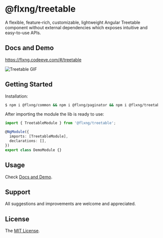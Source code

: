 
# @flxng/treetable
A flexible, feature-rich, customizable, lightweight Angular Treetable component without external dependencies which exposes intuitive and easy-to-use APIs.


## Docs and Demo
https://flxng.codeeve.com/#/treetable

![Treetable GIF](https://media.giphy.com/media/1P0DvArDIOaYW4I9Zw/giphy.gif)


## Getting Started
Installation:
```bash
$ npm i @flxng/common && npm i @flxng/paginator && npm i @flxng/treetable
```

After importing the module the lib is ready to use:
```typescript
import { TreetableModule } from '@flxng/treetable';

@NgModule({
  imports: [TreetableModule],
  declarations: [],
})
export class DemoModule {}
```

## Usage
Check [Docs and Demo](https://flxng.codeeve.com/#/treetable).


## Support
All suggestions and improvements are welcome and appreciated.


## License
The [MIT License](https://github.com/seidme/flxng/blob/master/LICENSE).
